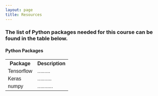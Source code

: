 ```yaml
---
layout: page
title: Resources 
--- 
```


<h3> The list of Python packages needed for this course can be found in the table below. </h3>


<html>
<head>
<style>
#pythonpackages {
  font-family: Arial, Helvetica, sans-serif;
  border-collapse: collapse;
  width: 100%;
}

#pythonpackages td, #pythonpackages th {
  border: 1px solid #ddd;
  padding: 8px;
}

#pythonpackages tr:nth-child(even){background-color: #f2f2f2;}

#pythonpackages tr:hover {background-color: #ddd;}

#pythonpackages th {
  padding-top: 12px;
  padding-bottom: 12px;
  text-align: left;
  background-color: #04AA6D;
  color: white;
}
</style>
</head>
<body>

<h4>Python Packages</h4>

<table id="pythonpackages">
  <tr>
    <th>Package</th>
    <th>Description</th>
  </tr>
  <tr>
    <td>Tensorflow</td>
    <td>.........</td>
  </tr>
  <tr>
    <td>Keras</td>
    <td>..........</td>
  </tr>
  <tr>
    <td>numpy</td>
    <td>...........</td>
  </tr>
</table>

</body>
</html>
